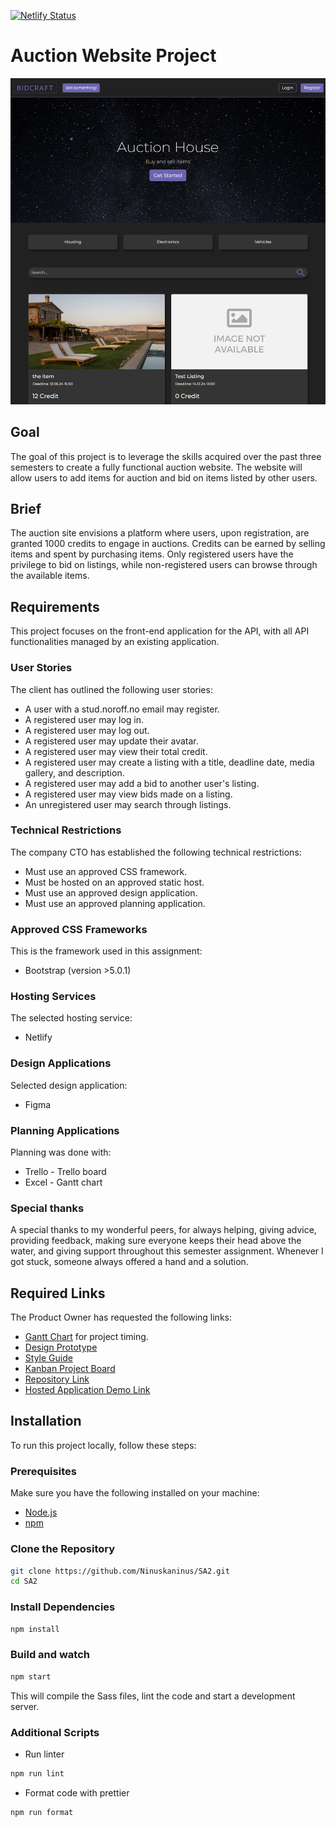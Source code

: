 [![Netlify Status](https://api.netlify.com/api/v1/badges/fa4a5500-e8e4-4fb7-8cab-ca500a76fcad/deploy-status)](https://app.netlify.com/sites/tubular-salmiakki-a0ca6b/deploys)

# Auction Website Project
![Screenshot of website](./src/assets/bidcraft.png)

## Goal

The goal of this project is to leverage the skills acquired over the past three semesters to create a fully functional auction website. The website will allow users to add items for auction and bid on items listed by other users.

## Brief

The auction site envisions a platform where users, upon registration, are granted 1000 credits to engage in auctions. Credits can be earned by selling items and spent by purchasing items. Only registered users have the privilege to bid on listings, while non-registered users can browse through the available items.

## Requirements

This project focuses on the front-end application for the API, with all API functionalities managed by an existing application.

### User Stories

The client has outlined the following user stories:

- A user with a stud.noroff.no email may register.
- A registered user may log in.
- A registered user may log out.
- A registered user may update their avatar.
- A registered user may view their total credit.
- A registered user may create a listing with a title, deadline date, media gallery, and description.
- A registered user may add a bid to another user's listing.
- A registered user may view bids made on a listing.
- An unregistered user may search through listings.

### Technical Restrictions

The company CTO has established the following technical restrictions:

- Must use an approved CSS framework.
- Must be hosted on an approved static host.
- Must use an approved design application.
- Must use an approved planning application.

### Approved CSS Frameworks

This is the framework used in this assignment:

- Bootstrap (version >5.0.1)

### Hosting Services

The selected hosting service:

- Netlify

### Design Applications

Selected design application:

- Figma

### Planning Applications

Planning was done with:

- Trello - Trello board
- Excel - Gantt chart

### Special thanks

A special thanks to my wonderful peers, for always helping, giving advice, providing feedback, making sure everyone keeps their head above the water, and giving support throughout this semester assignment. Whenever I got stuck, someone always offered a hand and a solution.

## Required Links

The Product Owner has requested the following links:

- [Gantt Chart](https://docs.google.com/spreadsheets/d/1tTT2W0R_J550qG6WntbGucolP2b3aCs2lIfpXIB5yYY/edit?usp=sharing) for project timing.
- [Design Prototype](https://www.figma.com/file/CSJy8Z3qRcd8KunblPwjUh/Semester-assigment-2---Prototype?type=design&node-id=0%3A1&mode=design&t=FH9R65r5fL7qSIli-1)
- [Style Guide](https://www.figma.com/file/WvH2NyMSLPH3PCcWHgI9hN/Semester-assigment-2---Style-guide?type=design&node-id=0%3A1&mode=design&t=xsxtEzNDVUbhoQXH-1)
- [Kanban Project Board](https://www.figma.com/file/WvH2NyMSLPH3PCcWHgI9hN/Semester-assigment-2---Style-guide?type=design&node-id=0%3A1&mode=design&t=xsxtEzNDVUbhoQXH-1)
- [Repository Link](https://github.com/Ninuskaninus/SA2/tree/semester-assigment)
- [Hosted Application Demo Link](https://tubular-salmiakki-a0ca6b.netlify.app/)

## Installation

To run this project locally, follow these steps:

### Prerequisites

Make sure you have the following installed on your machine:

- [Node.js](https://nodejs.org/)
- [npm](https://www.npmjs.com/)

### Clone the Repository

```bash
git clone https://github.com/Ninuskaninus/SA2.git
cd SA2
```

### Install Dependencies

```bash
npm install
```

### Build and watch

```bash
npm start
```

This will compile the Sass files, lint the code and start a development server.

### Additional Scripts

- Run linter

```bash
npm run lint
```

- Format code with prettier

```bash
npm run format
```
